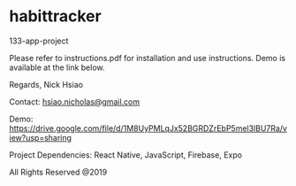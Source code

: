 # habittracker
133-app-project

Please refer to instructions.pdf for installation and use instructions. Demo is available at the link below.

Regards,
Nick Hsiao

Contact: hsiao.nicholas@gmail.com

Demo: https://drive.google.com/file/d/1M8UyPMLqJx52BGRDZrEbP5mel3lBU7Ra/view?usp=sharing

Project Dependencies: React Native, JavaScript, Firebase, Expo

All Rights Reserved @2019
